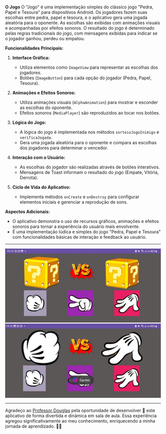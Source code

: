 #

**O Jogo**
O "Jogo" é uma implementação simples do clássico jogo "Pedra, Papel e Tesoura" para dispositivos Android. Os jogadores fazem suas escolhas entre pedra, papel e tesoura, e o aplicativo gera uma jogada aleatória para o oponente. As escolhas são exibidas com animações visuais e acompanhadas por efeitos sonoros. O resultado do jogo é determinado pelas regras tradicionais do jogo, com mensagens exibidas para indicar se o jogador ganhou, perdeu ou empatou.

**Funcionalidades Principais:**
1. **Interface Gráfica:**
   - Utiliza elementos como `ImageView` para representar as escolhas dos jogadores.
   - Botões (`ImageButton`) para cada opção do jogador (Pedra, Papel, Tesoura).

2. **Animações e Efeitos Sonoros:**
   - Utiliza animações visuais (`AlphaAnimation`) para mostrar e esconder as escolhas do oponente.
   - Efeitos sonoros (`MediaPlayer`) são reproduzidos ao tocar nos botões.

3. **Lógica do Jogo:**
   - A lógica do jogo é implementada nos métodos `sorteioJogoInimigo` e `verificaJogada`.
   - Gera uma jogada aleatória para o oponente e compara as escolhas dos jogadores para determinar o vencedor.

4. **Interação com o Usuário:**
   - As escolhas do jogador são realizadas através de botões interativos.
   - Mensagens de Toast informam o resultado do jogo (Empate, Vitória, Derrota).

5. **Ciclo de Vida do Aplicativo:**
   - Implementa métodos `onCreate` e `onDestroy` para configurar elementos iniciais e gerenciar a reprodução de sons.

**Aspectos Adicionais:**
   - O aplicativo demonstra o uso de recursos gráficos, animações e efeitos sonoros para tornar a experiência do usuário mais envolvente.
   - É uma implementação lúdica e simples do jogo "Pedra, Papel e Tesoura" com funcionalidades básicas de interação e feedback ao usuário.

   ---
   ![img](img.jpg)
![img](img2.jpg)

   ---

   Agradeço ao [Professor Douglas](linkedin.com/in/douglas-dos-reis-3473a868) pela oportunidade de desenvolver 📱 este aplicativo de forma divertida e dinâmica em sala de aula. Essa experiência agregou significativamente ao meu conhecimento, enriquecendo a minha jornada de aprendizado. 🙏🚀





